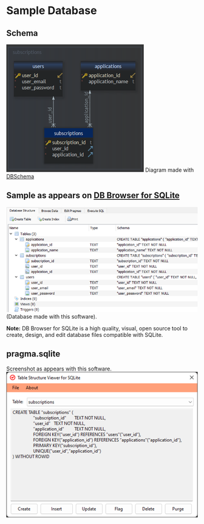 # Sample Database

## Schema
![application.png](application.png)
Diagram made with [DBSchema](https://dbschema.com/)

## Sample as appears on [DB Browser for SQLite](https://sqlitebrowser.org/)
![from-db-browser-for-sqlite.png](from-db-browser-for-sqlite.png)
(Database made with this software).

**Note:** DB Browser for SQLite is a high quality, visual, open source tool to create, design, and edit database files compatible with SQLite.

## pragma.sqlite
Screenshot as appears with this software.
![subscriptions.png](subscriptions.png)

